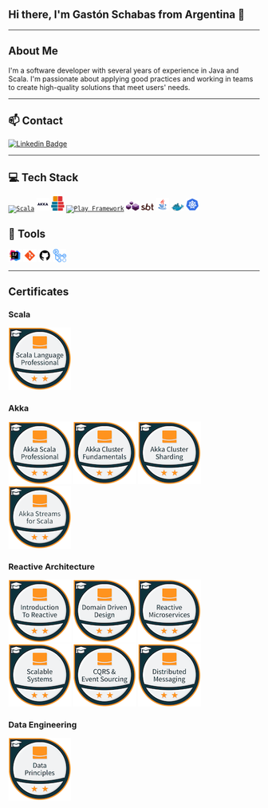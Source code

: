 ## Hi there, I'm  Gastón Schabas from Argentina 👋

---

## About Me

I'm a software developer with several years of experience in Java and Scala. I'm passionate about applying good 
practices and working in teams to create high-quality solutions that meet users' needs.

---

## 📫 Contact

[![Linkedin Badge](https://img.shields.io/badge/-Gaston%20Schabas-blue?style=flat-square&logo=Linkedin&logoColor=white&link=https://www.linkedin.com/in/gaston-schabas/)](https://www.linkedin.com/in/gaston-schabas/)

---

## 💻 Tech Stack

[<code><img alt="Scala" width="26px" src="/icons/scala.ico"></code>](https://www.scala-lang.org/)
[<code><img alt="Akka" width="26px" src="/icons/akka.png"></code>](https://akka.io/)
[<code><img alt="Pekko" width="26px" src="/icons/pekko.png"></code>](https://pekko.apache.org/)
[<code><img alt="Play Framework" width="26px" src="/icons/play-framework.ico"></code>](https://www.playframework.com/)
[<code><img alt="Lagom" width="26px" src="/icons/lagom.svg"></code>](https://www.lagomframework.com/)
[<code><img alt="Sbt" width="26px" src="/icons/sbt.svg"></code>](https://www.scala-sbt.org/)
[<code><img alt="java" width="26px" src="/icons/java.png"></code>](https://docs.oracle.com/en/java/)
[<code><img alt="Docker" width="26px" src="/icons/docker.png"></code>](https://www.docker.com/)
[<code><img alt="Kubernetes" width="26px" src="/icons/kubernetes.png"></code>](https://kubernetes.io/)

## 🔧 Tools

[<code><img alt="Intellij Idea" width="26px" src="/icons/intellij-idea.png" /></code>](https://www.jetbrains.com/idea/)
[<code><img alt="Git" width="26px" src="/icons/git.png"></code>](https://git-scm.com/)
[<code><img alt="Github" width="26px" src="/icons/github.png"></code>](https://github.com/)
[<code><img alt="Github Actions" width="26px" src="/icons/github-actions.png"></code>](https://docs.github.com/actions)

---

## Certificates

### Scala

[![Lightbend Scala Language Professional - Level 2](/badges/lightbend-scala-language-professional-level-2.1.png)](https://www.credly.com/badges/e6b6f492-689f-46ad-90e6-7c212794922a/public_url)

### Akka

[![Lightbend Akka for Scala Professional - Level 2](/badges/lightbend-akka-for-scala-professional-level-2.png)](https://www.credly.com/badges/620aaa8e-748c-4ce6-b99d-9236758e6b0d/public_url)
[![Lightbend Akka Cluster Fundamentals - Level 2](/badges/lightbend-akka-cluster-fundamentals-level-2.png)](https://www.credly.com/badges/a7a40ebf-9545-476a-805c-59b00e930846/public_url)
[![Lightbend Akka Cluster Sharding (Scala) - Level 2](/badges/lightbend-akka-cluster-sharding-scala-level-2.png)](https://www.credly.com/badges/e387cce5-1aef-43e7-8a0d-a5cbcf53a8f6/public_url)
[![Lightbend Akka Streams for Scala Professional - Level 2](/badges/lightbend-akka-streams-for-scala-professional-level-2.png)](https://www.credly.com/badges/a7a40ebf-9545-476a-805c-59b00e930846/public_url)


### Reactive Architecture
[![Reactive Architecture: Introduction to Reactive Systems - Level 2](/badges/reactive-architecture-introduction-to-reactive-systems-level-2.png)](https://www.credly.com/badges/718b1939-f5f5-490d-bbd4-0ef733512596/public_url)
[![Reactive Architecture: Domain Driven Design - Level 2](/badges/reactive-architecture-domain-driven-design-level-2.png)](https://www.credly.com/badges/d3c2b8b3-d24d-45c3-ae0d-a7341a92d9ee/public_url)
[![Reactive Architecture: Reactive Microservices - Level 2](/badges/reactive-architecture-reactive-microservices-level-2.png)](https://www.credly.com/badges/912e0b59-5402-4d80-97e7-6ee6b3fc7601/public_url)
[![Reactive Architecture: Building Scalable Systems - Level 2](/badges/reactive-architecture-building-scalable-systems-level-2.png)](https://www.credly.com/badges/4da8e2ea-cd11-4c76-bfed-d1562be13474/public_url)
[![Reactive Architecture: CQRS and Event Sourcing - Level 2](/badges/reactive-architecture-cqrs-and-event-sourcing-level-2.png)](https://www.credly.com/badges/bd9f8a0b-5311-4c7a-b374-ce11697468cc/public_url)
[![Reactive Architecture: Distributed Messaging Patterns - Level 2](/badges/reactive-architecture-distributed-messaging-patterns-level-2.png)](https://www.credly.com/badges/d1b6511d-40a0-4478-8b5b-a9110d8dc9d3/public_url)

### Data Engineering

[![Lightbend Data Engineering: Data Principles - Level 2](/badges/lightbend-data-engineering-data-principles-level-2.png)](https://www.credly.com/badges/93b37c6c-95c4-4db4-a94a-1687263869ab/public_url)

